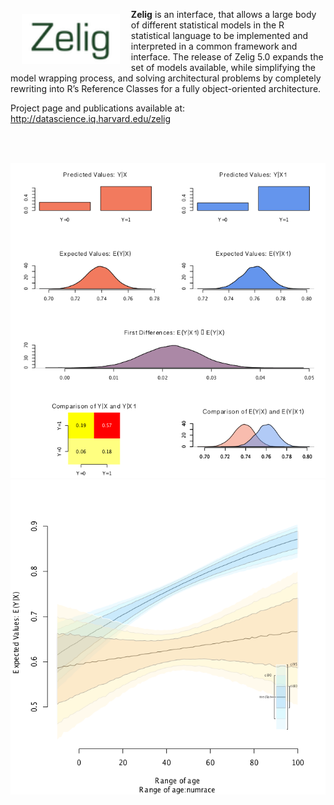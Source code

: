 <a href="http://datascience.iq.harvard.edu/zelig"><img src="images/zelig-small.png" align="left" height="80" vspace="8" hspace="18"></a>

**Zelig** is an interface, that allows a large body of different statistical models in the R statistical language to be implemented and interpreted in a common framework and interface.  The release of Zelig 5.0 expands the set of models available, while simplifying the model wrapping process, and solving architectural problems by completely rewriting into R’s Reference Classes for a fully object-oriented architecture.


Project page and publications available at: 
http://datascience.iq.harvard.edu/zelig

<br><br>

![Example Page](images/gr1.png)
![Example Page](images/gr3.png)